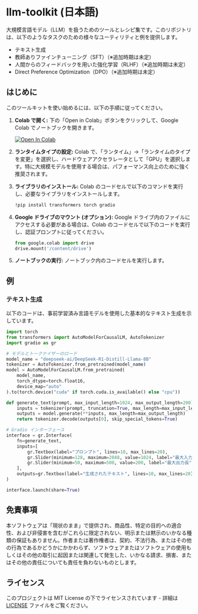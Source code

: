 # llm-toolkit (日本語)

大規模言語モデル（LLM）を扱うためのツールとレシピ集です。このリポジトリは、以下のようなタスクのための様々なユーティリティと例を提供します。

*   テキスト生成
*   教師ありファインチューニング（SFT）（※追加時期は未定）
*   人間からのフィードバックを用いた強化学習（RLHF）（※追加時期は未定）
*   Direct Preference Optimization（DPO）（※追加時期は未定）

## はじめに

このツールキットを使い始めるには、以下の手順に従ってください。

1.  **Colab で開く:** 下の「Open in Colab」ボタンをクリックして、Google Colab でノートブックを開きます。

    [![Open In Colab](https://colab.research.google.com/assets/colab-badge.svg)](https://colab.research.google.com/github/yf591/llm-toolkit/blob/main/Universal_LLM_GUI_Notebook.ipynb)

2.  **ランタイムタイプの設定:** Colab で、「ランタイム」->「ランタイムのタイプを変更」を選択し、ハードウェアアクセラレータとして「GPU」を選択します。特に大規模モデルを使用する場合は、パフォーマンス向上のために強く推奨されます。

3.  **ライブラリのインストール:** Colab のコードセルで以下のコマンドを実行し、必要なライブラリをインストールします。

    ```bash
    !pip install transformers torch gradio
    ```

4.  **Google ドライブのマウント (オプション):** Google ドライブ内のファイルにアクセスする必要がある場合は、Colab のコードセルで以下のコードを実行し、認証プロンプトに従ってください。

    ```python
    from google.colab import drive
    drive.mount('/content/drive')
    ```

5.  **ノートブックの実行:** ノートブック内のコードセルを実行します。

## 例

### テキスト生成

以下のコードは、事前学習済み言語モデルを使用した基本的なテキスト生成を示しています。

```python
import torch
from transformers import AutoModelForCausalLM, AutoTokenizer
import gradio as gr

# モデルとトークナイザーのロード
model_name = "deepseek-ai/DeepSeek-R1-Distill-Llama-8B"
tokenizer = AutoTokenizer.from_pretrained(model_name)
model = AutoModelForCausalLM.from_pretrained(
    model_name,
    torch_dtype=torch.float16,
    device_map="auto"
).to(torch.device("cuda" if torch.cuda.is_available() else "cpu"))

def generate_text(prompt, max_input_length=1024, max_output_length=200):
    inputs = tokenizer(prompt, truncation=True, max_length=max_input_length, return_tensors="pt").to(model.device)
    outputs = model.generate(**inputs, max_length=max_output_length)
    return tokenizer.decode(outputs[0], skip_special_tokens=True)

# Gradio インターフェース
interface = gr.Interface(
    fn=generate_text,
    inputs=[
        gr.Textbox(label="プロンプト", lines=10, max_lines=20),
        gr.Slider(minimum=128, maximum=2048, value=1024, label="最大入力長"),
        gr.Slider(minimum=50, maximum=500, value=200, label="最大出力長")
    ],
    outputs=gr.Textbox(label="生成されたテキスト", lines=10, max_lines=20)
)

interface.launch(share=True)
```
## 免責事項

本ソフトウェアは「現状のまま」で提供され、商品性、特定の目的への適合性、および非侵害を含むがこれらに限定されない、明示または黙示のいかなる種類の保証もありません。作者または著作権者は、契約、不法行為、またはその他の行為であるかどうかにかかわらず、ソフトウェアまたはソフトウェアの使用もしくはその他の取引に起因または関連して発生した、いかなる請求、損害、またはその他の責任についても責任を負わないものとします。

## ライセンス

このプロジェクトは MIT License の下でライセンスされています - 詳細は [LICENSE](https://github.com/yf591/llm-toolkit/blob/main/LICENSE) ファイルをご覧ください。
